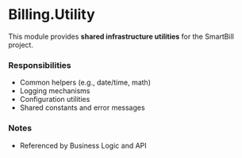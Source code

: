 # Billing.Utility

This module provides **shared infrastructure utilities** for the SmartBill project.

### Responsibilities

- Common helpers (e.g., date/time, math)
- Logging mechanisms
- Configuration utilities
- Shared constants and error messages

### Notes

- Referenced by Business Logic and API
